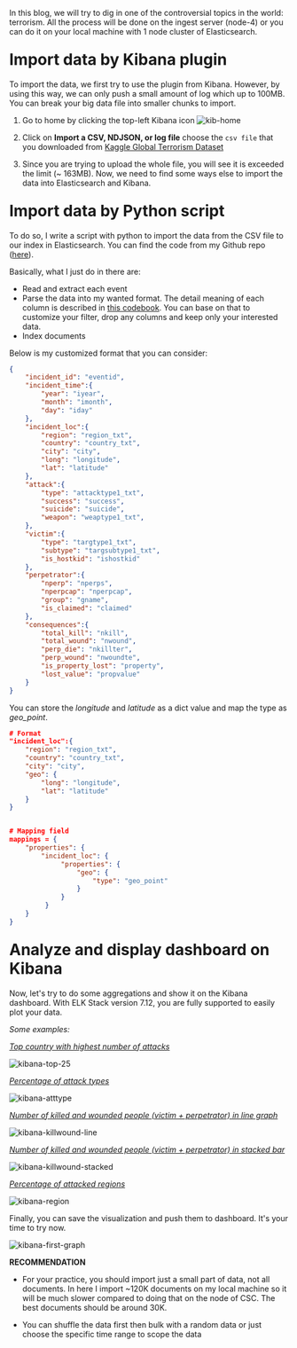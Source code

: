 In this blog, we will try to dig in one of the controversial topics in the world: terrorism. All the process will be done on the ingest server (node-4) or you can do it on your local machine with 1 node cluster of Elasticsearch.

<h1 style="margin-top: 25px">Import data by Kibana plugin</h1>
To import the data, we first try to use the plugin from Kibana. However, by using this way, we can only push a small amount of log which up to 100MB. You can break your big data file into smaller chunks to import.

1. Go to home by clicking the top-left Kibana icon
    ![kib-home](../image/kibana-home.png)
2. Click on **Import a CSV, NDJSON, or log file** choose the ```csv file``` that you downloaded from [Kaggle Global Terrorism Dataset](https://www.kaggle.com/START-UMD/gtd)

3. Since you are trying to upload the whole file, you will see it is exceeded the limit (~ 163MB). Now, we need to find some ways else to import the data into Elasticsearch and Kibana.


<h1 style="margin-top: 25px">Import data by Python script</h1>

To do so, I write a script with python to import the data from the CSV file to our index in Elasticsearch. You can find the code from my Github repo ([here](https://github.com/tuminguyen/log_parser/blob/master/csv_parser.py)).

Basically, what I just do in there are:
- Read and extract each event
- Parse the data into my wanted format. The detail meaning of each column is described in [this codebook](https://start.umd.edu/gtd/downloads/Codebook.pdf). You can base on that to customize your filter, drop any columns and keep only your interested data.
- Index documents

Below is my customized format that you can consider:

```json
{
    "incident_id": "eventid",
    "incident_time":{
        "year": "iyear",
        "month": "imonth",
        "day": "iday"
    },
    "incident_loc":{
        "region": "region_txt",
        "country": "country_txt",
        "city": "city",
        "long": "longitude",
        "lat": "latitude"
    },
    "attack":{
        "type": "attacktype1_txt",
        "success": "success",
        "suicide": "suicide",
        "weapon": "weaptype1_txt",
    },
    "victim":{
        "type": "targtype1_txt",
        "subtype": "targsubtype1_txt",
        "is_hostkid": "ishostkid"
    },
    "perpetrator":{
        "nperp": "nperps",
        "nperpcap": "nperpcap",
        "group": "gname",
        "is_claimed": "claimed"
    },
    "consequences":{
        "total_kill": "nkill",
        "total_wound": "nwound",
        "perp_die": "nkillter",
        "perp_wound": "nwoundte",
        "is_property_lost": "property",
        "lost_value": "propvalue"
    }
}
```

You can store the _longitude_ and _latitude_ as a dict value and map the type as *geo_point*. 


```json
# Format
"incident_loc":{
    "region": "region_txt",
    "country": "country_txt",
    "city": "city",
    "geo": {
        "long": "longitude",
        "lat": "latitude"
    }
}


# Mapping field
mappings = {
    "properties": {
        "incident_loc": {
             "properties": {
                 "geo": {
                     "type": "geo_point"
                 }
             }
         }
    }
}
```



<h1 style="margin-top: 25px">Analyze and display dashboard on Kibana</h1>
Now, let's try to do some aggregations and show it on the Kibana dashboard. With ELK Stack version 7.12, you are fully supported to easily plot your data. 

_Some examples:_

<ins>*Top country with highest number of attacks*<ins>

![kibana-top-25](../image/b7_top_25_countries.png)

<ins>*Percentage of attack types*<ins>

![kibana-atttype](../image/b7_percentage_attack_type.png)

<ins>*Number of killed and wounded people (victim + perpetrator) in line graph*<ins>

![kibana-killwound-line](../image/b7_kill_wound_year_line.png)

<ins>*Number of killed and wounded people (victim + perpetrator) in stacked bar*<ins>

![kibana-killwound-stacked](../image/b7_kill_wound_year_stack.png)

<ins>*Percentage of attacked regions*<ins>

![kibana-region](../image/b7_regions.png)

Finally, you can save the visualization and push them to dashboard. It's your time to try now.

![kibana-first-graph](../image/add-kibana-dashboard.gif)

**RECOMMENDATION**
- For your practice, you should import just a small part of data, not all documents. In here I import ~120K  documents on my local machine so it will be much slower compared to doing that on the node of CSC. The best documents should be around 30K. 

- You can shuffle the data first then bulk with a random data or just choose the specific time range to scope the data

